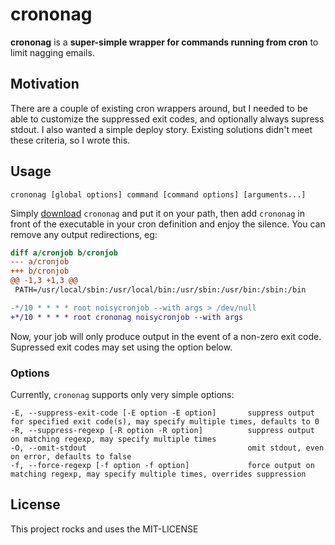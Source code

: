 # crononag

**crononag** is a **super-simple wrapper for commands running from cron** to
limit nagging emails.

## Motivation

There are a couple of existing cron wrappers around, but I needed to be able to
customize the suppressed exit codes, and optionally always supress stdout.  I
also wanted a simple deploy story.  Existing solutions didn't meet these
criteria, so I wrote this.

## Usage

```
crononag [global options] command [command options] [arguments...]
```

Simply [download](https://github.com/pdf/crononag/releases/latest)
`crononag` and put it on your path, then add `crononag` in front of the
executable in your cron definition and enjoy the silence.  You can remove any
output redirections, eg:

```diff
diff a/cronjob b/cronjob
--- a/cronjob
+++ b/cronjob
@@ -1,3 +1,3 @@
 PATH=/usr/local/sbin:/usr/local/bin:/usr/sbin:/usr/bin:/sbin:/bin

-*/10 * * * * root noisycronjob --with args > /dev/null
+*/10 * * * * root crononag noisycronjob --with args
```

Now, your job will only produce output in the event of a non-zero exit code.
Supressed exit codes may set using the option below.

### Options

Currently, `crononag` supports only very simple options:

```
-E, --suppress-exit-code [-E option -E option]       suppress output for specified exit code(s), may specify multiple times, defaults to 0
-R, --suppress-regexp [-R option -R option]          suppress output on matching regexp, may specify multiple times
-O, --omit-stdout                                    omit stdout, even on error, defaults to false
-f, --force-regexp [-f option -f option]             force output on matching regexp, may specify multiple times, overrides suppression
```

## License

This project rocks and uses the MIT-LICENSE
